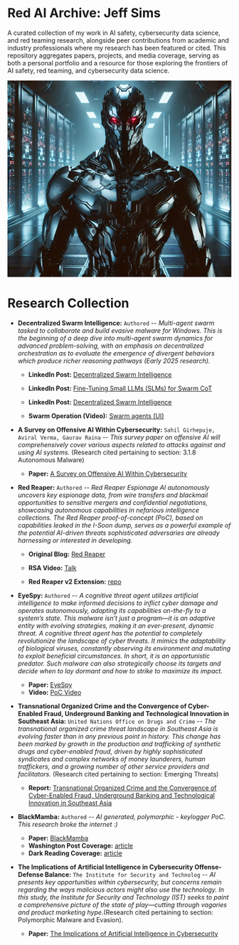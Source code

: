 # Red AI Archive: Jeff Sims
A curated collection of my work in AI safety, cybersecurity data science, and red teaming research, alongside peer contributions from academic and industry professionals where my research has been featured or cited. This repository aggregates papers, projects, and media coverage, serving as both a personal portfolio and a resource for those exploring the frontiers of AI safety, red teaming, and cybersecurity data science. 

![](research_collection/images/repo.png)


# Research Collection
- **Decentralized Swarm Intelligence:** ```Authored``` -- *Multi-agent swarm tasked to collaborate and build evasive malware for Windows. This is the beginning of a deep dive into multi-agent swarm dynamics for advanced problem-solving, with an emphasis on decentralized orchestration as to evaluate the emergence of divergent behaviors which produce richer reasoning pathways (Early 2025 research).*

    - **LinkedIn Post:** [Decentralized Swarm Intelligence]( https://www.linkedin.com/posts/jeff-sims-1337-revolution_ai-informationsecurity-blueteam-activity-7274116703746146304-zlWN?utm_source=share&utm_medium=member_desktop "View the early PoC research")

    - **LinkedIn Post:** [Fine-Tuning Small LLMs (SLMs) for Swarm CoT]( https://www.linkedin.com/posts/jeff-sims-1337-revolution_ai-informationsecurity-blueteam-activity-7278478474330181632-25JZ?utm_source=share&utm_medium=member_desktop "View the early PoC research")

    - **LinkedIn Post:** [Decentralized Swarm Intelligence]( https://www.linkedin.com/posts/jeff-sims-1337-revolution_ai-informationsecurity-blueteam-activity-7274573269305896961-L-KV?utm_source=share&utm_medium=member_desktop "View the early PoC research")

    - **Swarm Operation (Video):** [Swarm agents (UI)]( https://youtu.be/mjZWrONCiKg?si=wLa9txjt6ohIJp21 "View the RSA talk Red Reaper project")
- **A Survey on Offensive AI Within Cybersecurity:** ```Sahil Girhepuje, Aviral Verma, Gaurav Raina``` -- *This survey paper on offensive AI will comprehensively cover various aspects related to attacks against and using AI systems.* (Research cited pertaining to section: 3.1.8 Autonomous Malware)

    - **Paper:** [A Survey on Offensive AI Within Cybersecurity]( https://arxiv.org/pdf/2410.03566v1 "View the EyeSpy project")
- **Red Reaper:** ```Authored``` -- *Red Reaper Espionage AI autonomously uncovers key espionage data, from wire transfers and blackmail opportunities to sensitive mergers and confidential negotiations, showcasing autonomous capabilities in nefarious intelligence collections. The Red Reaper proof-of-concept (PoC), based on capabilities leaked in the I-Soon dump, serves as a powerful example of the potential AI-driven threats sophisticated adversaries are already harnessing or interested in developing.*

    - **Original Blog:** [Red Reaper](https://www.cybermongol.ca/frontier-research/red-reaper-building-an-ai-espionage-agent "View the original blog Red Reaper project")

    - **RSA Video:** [Talk](https://www.youtube.com/watch?v=hg2TqcklVg4&t=29s "View the RSA talk Red Reaper project")

    - **Red Reaper v2 Extension:** [repo](https://github.com/AI-Voodoo/Red_Reaper_v2 "View an extension of the Red Reaper project")

- **EyeSpy:** ```Authored``` -- *A cognitive threat agent utilizes artificial intelligence to make informed decisions to inflict cyber damage and operates autonomously, adapting its capabilities on-the-fly to a system’s state. This malware isn’t just a program—it is an adaptive entity with evolving strategies, making it an ever-present, dynamic threat. A cognitive threat agent has the potential to completely revolutionize the landscape of cyber threats. It mimics the adaptability of biological viruses, constantly observing its environment and mutating to exploit beneficial circumstances. In short, it is an opportunistic predator. Such malware can also strategically choose its targets and decide when to lay dormant and how to strike to maximize its impact.*

    - **Paper:** [EyeSpy](https://www.hyas.com/hubfs/HYAS_EyeSpy_Proof_of_Concept.pdf "View the EyeSpy project")
    - **Video:** [PoC Video](https://www.hyas.com/eyespy-proof-of-concept-demo-video "View EyeSpy PoC Video")

- **Transnational Organized Crime and the Convergence of Cyber-Enabled Fraud, Underground Banking and Technological Innovation in Southeast Asia:** ```United Nations Office on Drugs and Crime``` -- *The transnational organized crime threat landscape in Southeast Asia is evolving faster than in any previous point in history. This change has been marked by growth in the production and trafficking of synthetic drugs and cyber-enabled fraud, driven by highly sophisticated syndicates and complex networks of money launderers, human traffickers, and a growing number of other service providers and facilitators.* (Research cited pertaining to section: Emerging Threats)
    - **Report:** [Transnational Organized Crime and the Convergence of Cyber-Enabled Fraud, Underground Banking and Technological Innovation in Southeast Asia](https://www.unodc.org/roseap/uploads/documents/Publications/2024/TOC_Convergence_Report_2024.pdf "View the paper")
  
- **BlackMamba:** ```Authored``` -- *AI generated, polymorphic - keylogger PoC. This research broke the internet :)*

    - **Paper:** [BlackMamba](https://www.hyas.com/hubfs/Downloadable%20Content/HYAS-AI-Augmented-Cyber-Attack-WP-1.1.pdf?utm_campaign=2023_Content&utm_medium=email&_hsmi=249035001&utm_content=249035001&utm_source=hs_automation "View the BlackMamba project")
    - **Washington Post Coverage:** [article]( https://www.washingtonpost.com/technology/2023/05/11/hacking-ai-cybersecurity-future/ "View article")
    - **Dark Reading Coverage:** [article]( https://www.darkreading.com/endpoint-security/ai-blackmamba-keylogging-edr-security "View article")

- **The Implications of Artificial Intelligence in Cybersecurity Offense-Defense Balance:** ```The Institute for Security and Technolog``` -- *AI presents key opportunities within cybersecurity, but concerns remain regarding the ways malicious actors might also use the technology. In this study, the Institute  for Security and Technology (IST) seeks to paint a comprehensive picture of the state of play—cutting through vagaries and product marketing hype.*(Research cited pertaining to section: Polymorphic Malware and Evasion).
    - **Paper:** [The Implications of Artificial Intelligence in Cybersecurity](https://securityandtechnology.org/wp-content/uploads/2024/10/The-Implications-of-Artificial-Intelligence-in-Cybersecurity.pdf "View the paper")
